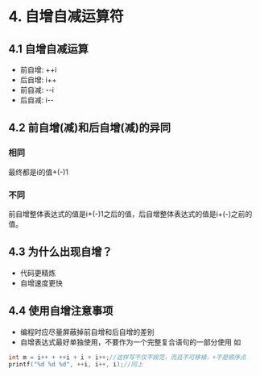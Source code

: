 # 4. 自增自减运算符
## 4.1 自增自减运算
* 前自增: ++i
* 后自增: i++
* 前自减: --i
* 后自减: i--

## 4.2 前自增(减)和后自增(减)的异同

### 相同

最终都是i的值+(-)1

### 不同

前自增整体表达式的值是i+(-)1之后的值，后自增整体表达式的值是i+(-)之前的值。


## 4.3 为什么出现自增？
* 代码更精炼
* 自增速度更快

## 4.4 使用自增注意事项
* 编程时应尽量屏蔽掉前自增和后自增的差别
* 自增表达式最好单独使用，不要作为一个完整复合语句的一部分使用
如
```c
int m = i++ + ++i + i + i++;//这样写不仅不规范，而且不可移植，+不是顺序点
printf("%d %d %d", ++i, i++, i);//同上
```


